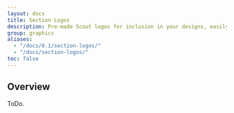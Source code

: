 ```yaml
---
layout: docs
title: Section Logos
description: Pre-made Scout logos for inclusion in your designs, easily customised and re-sized.
group: graphics
aliases:
  - "/docs/0.1/section-logos/"
  - "/docs/section-logos/"
toc: false
---
```


## Overview
ToDo.